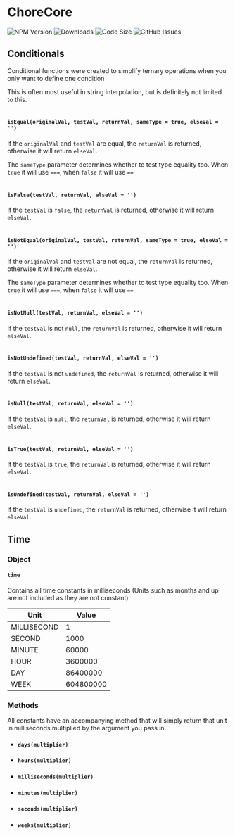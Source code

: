 # ChoreCore

![NPM Version](https://img.shields.io/npm/v/chorecore)
![Downloads](https://img.shields.io/npm/dt/chorecore)
![Code Size](https://img.shields.io/github/languages/code-size/jtschwartz/chorecore-js)
![GitHub Issues](https://img.shields.io/github/issues/jtschwartz/chorecore)

## Conditionals
Conditional functions were created to simplify ternary operations when you only want to define one condition

This is often most useful in string interpolation, but is definitely not limited to this.
<br/><br/>
#### `isEqual(originalVal, testVal, returnVal, sameType = true, elseVal = '')`
If the `originalVal` and `testVal` are equal, the `returnVal` is returned, otherwise it will return `elseVal`.

The `sameType` parameter determines whether to test type equality too. When `true` it will use `===`, when `false` it will use `==`
<br/><br/>
#### `isFalse(testVal, returnVal, elseVal = '')`
If the `testVal` is `false`, the `returnVal` is returned, otherwise it will return `elseVal`.
<br/><br/>
#### `isNotEqual(originalVal, testVal, returnVal, sameType = true, elseVal = '')`
If the `originalVal` and `testVal` are not equal, the `returnVal` is returned, otherwise it will return `elseVal`.

The `sameType` parameter determines whether to test type equality too. When `true` it will use `===`, when `false` it will use `==`
<br/><br/>
#### `isNotNull(testVal, returnVal, elseVal = '')`
If the `testVal` is not `null`, the `returnVal` is returned, otherwise it will return `elseVal`.
<br/><br/>
#### `isNotUndefined(testVal, returnVal, elseVal = '')`
If the `testVal` is not `undefined`, the `returnVal` is returned, otherwise it will return `elseVal`.
<br/><br/>
#### `isNull(testVal, returnVal, elseVal = '')`
If the `testVal` is `null`, the `returnVal` is returned, otherwise it will return `elseVal`.
<br/><br/>
#### `isTrue(testVal, returnVal, elseVal = '')`
If the `testVal` is `true`, the `returnVal` is returned, otherwise it will return `elseVal`.
<br/><br/>
#### `isUndefined(testVal, returnVal, elseVal = '')`
If the `testVal` is `undefined`, the `returnVal` is returned, otherwise it will return `elseVal`.

## Time

### Object

#### `time`

Contains all time constants in milliseconds (Units such as months and up are not included as they are not constant)

| Unit        | Value     |
|-------------|-----------|
| MILLISECOND | 1         |
| SECOND      | 1000      |
| MINUTE      | 60000     |
| HOUR        | 3600000   |
| DAY         | 86400000  |
| WEEK        | 604800000 |

### Methods

All constants have an accompanying method that will simply return that unit in milliseconds multiplied by the argument you pass in.

- #### `days(multiplier)`
- #### `hours(multiplier)`
- #### `milliseconds(multiplier)`
- #### `minutes(multiplier)`
- #### `seconds(multiplier)`
- #### `weeks(multiplier)`
